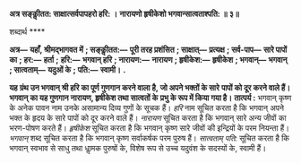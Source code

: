 **अत्र सङ्कीॢतत: साक्षात्सर्वपापहरो हरि: ।** **नारायणो हृषीकेशो भगवान्सात्वताश्पति: ॥ ३॥** 

शब्दार्थ **** 

**अत्र—** **यहाँ, श्रीमद्भागवत में** **; सङ्कीॢतत:—** **पूरी तरह प्रशंसित** **; साक्षात्—** **प्रत्यक्ष** **; सर्व-पाप—** **सारे पापों का** **; हर:—** **हर्ता** **;** **हरि:—** **भगवान् हरि** **; नारायण:—** **नारायण** **; हृषीकेश:—** **हृषीकेश** **; भगवान्—** **भगवान्** **; सात्वताम्—** **यदुओं के** **; पति:—** **स्वामी।** **.** 

**यह ग्रंथ उन भगवान् श्री हरि का पूर्ण गुणगान करने वाला है, जो अपने भक्तों के सारे** **पापों को दूर करने वाले हैं। भगवान् का यह गुणगान नारायण, हृषीकेश तथा सात्वतों के** **प्रभु के रूप में किया गया है।** **तात्पर्य :** भगवान् कृष्ण के अनेक पावन नाम उनके असामान्य दिव्य गुणों के सूचक हैं। *हरि*  नाम सूचित करता है कि भगवान् अपने भक्त के हृदय के सारे पापों को दूर करने वाले हैं। *नारायण*  सूचित करता है कि भगवान् सारे अन्य जीवों का भरण-पोषण करते हैं। *हृषीकेश* सूचित करता है कि भगवान् कृष्ण सारे जीवों की इन्द्रियों के परम नियन्ता हैं। *भगवान्* शब्द सूचित करता है कि भगवान् कृष्ण सर्वाकर्षक परम पुरुष हैं। *सात्वताम् पति:* सूचित करता है कि भगवान् स्वभाव से साधु तथा धाॢमक पुरुषों के, विशेष रूप से उच्च यदुवंश के सदस्यों के, स्वामी हैं।  
